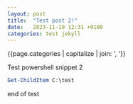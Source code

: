 ```yaml
---
layout: post
title:  "Test post 2!"
date:   2023-11-10 12:31 +0100
categories: test jekyll
---
```


{{page.categories | capitalize | join: ', '}}

Test powershell snippet 2

```PowerShell
Get-ChildItem C:\test
```

end of test
